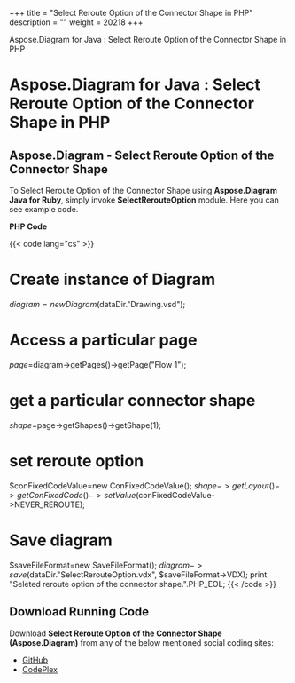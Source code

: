 +++
title = "Select Reroute Option of the Connector Shape in PHP" 
description = "" 
weight = 20218 
+++

Aspose.Diagram for Java : Select Reroute Option of the Connector Shape in PHP  

# Aspose.Diagram for Java : Select Reroute Option of the Connector Shape in PHP


## Aspose.Diagram - Select Reroute Option of the Connector Shape

To Select Reroute Option of the Connector Shape using **Aspose.Diagram Java for Ruby**, simply invoke **SelectRerouteOption** module. Here you can see example code.

**PHP Code**

{{< code lang="cs" >}}
# Create instance of Diagram
$diagram=new Diagram($dataDir."Drawing.vsd");

# Access a particular page
$page=$diagram->getPages()->getPage("Flow 1");

# get a particular connector shape
$shape=$page->getShapes()->getShape(1);

# set reroute option
$conFixedCodeValue=new ConFixedCodeValue();
$shape->getLayout()->getConFixedCode()->setValue($conFixedCodeValue->NEVER_REROUTE);

# Save diagram
$saveFileFormat=new SaveFileFormat();
$diagram->save($dataDir."SelectRerouteOption.vdx", $saveFileFormat->VDX);
print "Seleted reroute option of the connector shape.".PHP_EOL;
{{< /code >}}

## Download Running Code

Download **Select Reroute Option of the Connector Shape (Aspose.Diagram)** from any of the below mentioned social coding sites:

*   [GitHub](https://github.com/asposediagram/Aspose.Diagram-for-Java/blob/master/Plugins/Aspose_Diagram_Java_for_PHP/src/aspose/diagram/WorkingwithShapes/SelectRerouteOption.php)
*   [CodePlex](https://asposediagramjavaphp.codeplex.com/SourceControl/latest#src/aspose/diagram/WorkingwithShapes/SelectRerouteOption.php)

